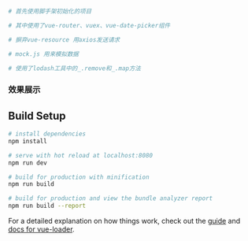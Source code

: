 ``` bash
# 首先使用脚手架初始化的项目

# 其中使用了vue-router、vuex、vue-date-picker组件

# 摒弃vue-resource 用axios发送请求

# mock.js 用来模拟数据

# 使用了lodash工具中的_.remove和_.map方法
```

### 效果展示




## Build Setup

``` bash
# install dependencies
npm install

# serve with hot reload at localhost:8080
npm run dev

# build for production with minification
npm run build

# build for production and view the bundle analyzer report
npm run build --report
```

For a detailed explanation on how things work, check out the [guide](http://vuejs-templates.github.io/webpack/) and [docs for vue-loader](http://vuejs.github.io/vue-loader).
